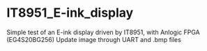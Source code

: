 # IT8951_E-ink_display
Simple test of an E-ink display driven by IT8951, with Anlogic FPGA (EG4S20BG256)
Update image through UART and .bmp files
